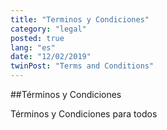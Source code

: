 ```yaml
---
title: "Terminos y Condiciones"
category: "legal"
posted: true
lang: "es"
date: "12/02/2019"
twinPost: "Terms and Conditions"
---
```


##Términos y Condiciones

Términos y Condiciones para todos